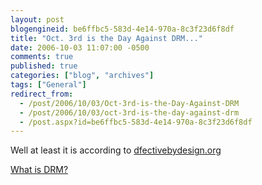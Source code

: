 ```yaml
---
layout: post
blogengineid: be6ffbc5-583d-4e14-970a-8c3f23d6f8df
title: "Oct. 3rd is the Day Against DRM..."
date: 2006-10-03 11:07:00 -0500
comments: true
published: true
categories: ["blog", "archives"]
tags: ["General"]
redirect_from: 
  - /post/2006/10/03/Oct-3rd-is-the-Day-Against-DRM
  - /post/2006/10/03/oct-3rd-is-the-day-against-drm
  - /post.aspx?id=be6ffbc5-583d-4e14-970a-8c3f23d6f8df
---
```

<!-- more -->
<P>Well at least it is according to <A href="http://defectivebydesign.org/en/blog/ten_things_for_oct3">dfectivebydesign.org</A></P>
<P><A href="http://defectivebydesign.org/en/what_is_drm_digital_restrictions_management">What is DRM?</A></P>
